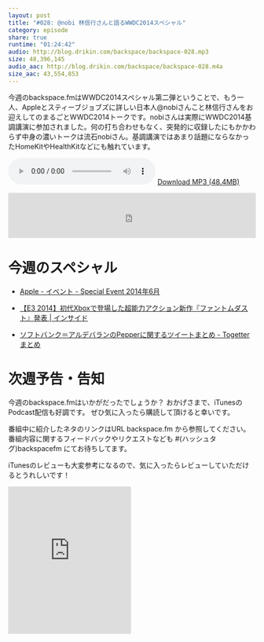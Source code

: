 ```yaml
---
layout: post
title: "#028: @nobi 林信行さんと語るWWDC2014スペシャル"
category: episode
share: true
runtime: "01:24:42"
audio: http://blog.drikin.com/backspace/backspace-028.mp3
size: 48,396,145
audio_aac: http://blog.drikin.com/backspace/backspace-028.m4a
size_aac: 43,554,853
---
```


今週のbackspace.fmはWWDC2014スペシャル第二弾ということで、もう一人、Appleとスティーブジョブズに詳しい日本人@nobiさんこと林信行さんをお迎えしてのまるごとWWDC2014トークです。nobiさんは実際にWWDC2014基調講演に参加されました。何の打ち合わせもなく、突発的に収録したにもかかわらず中身の濃いトークは流石nobiさん。基調講演ではあまり話題にならなかったHomeKitやHealthKitなどにも触れています。

<audio src="http://blog.drikin.com/backspace/backspace-028.mp3" controls preload></audio>
[Download MP3 (48.4MB)](http://blog.drikin.com/backspace/backspace-028.mp3)

<iframe src="http://backspace.fm/subscribes.html" width="100%" height="92" scrolling="no" frameborder="0"></iframe>


# 今週のスペシャル

- [Apple - イベント - Special Event 2014年6月](http://www.apple.com/jp/apple-events/june-2014/)

- [【E3 2014】初代Xboxで登場した超能力アクション新作『ファントムダスト』発表 | インサイド](http://www.inside-games.jp/article/2014/06/10/77426.html)

- [ソフトバンク＝アルデバランのPepperに関するツイートまとめ - Togetterまとめ](http://togetter.com/li/676814)

# 次週予告・告知

今週のbackspace.fmはいかがだったでしょうか？
おかげさまで、iTunesのPodcast配信も好調です。
ぜひ気に入ったら購読して頂けると幸いです。

番組中に紹介したネタのリンクはURL backspace.fm から参照してください。
番組内容に関するフィードバックやリクエストなども #(ハッシュタグ)backspacefm にてお待ちしてます。

iTunesのレビューも大変参考になるので、気に入ったらレビューしていただけるとうれしいです！

<iframe src="https://widgets.itunes.apple.com/widget.html?c=jp&brc=FFFFFF&blc=FFFFFF&trc=FFFFFF&tlc=FFFFFF&d=&t=&m=software&e=software&w=250&h=300&ids=639810666&wt=discovery&partnerId=&affiliate_id=&at=11lo9f&ct=" frameborder=0 style="overflow-x:hidden;overflow-y:hidden;width:250px;height: 300px;border:0px"/>


